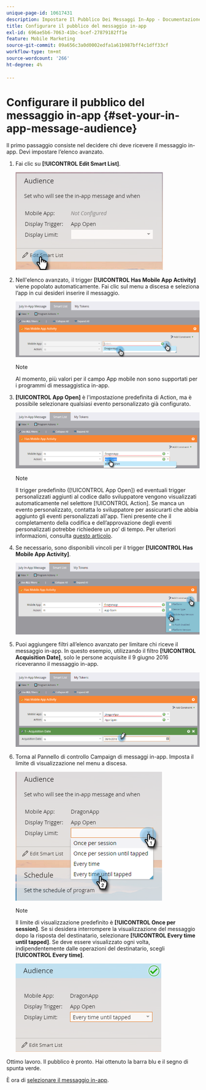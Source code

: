 ```yaml
---
unique-page-id: 10617431
description: Impostare Il Pubblico Dei Messaggi In-App - Documentazione Di Marketo - Documentazione Del Prodotto
title: Configurare il pubblico del messaggio in-app
exl-id: 696ae5b6-7063-41bc-bcef-27879182ff1e
feature: Mobile Marketing
source-git-commit: 09a656c3a0d0002edfa1a61b987bff4c1dff33cf
workflow-type: tm+mt
source-wordcount: '266'
ht-degree: 4%

---
```


# Configurare il pubblico del messaggio in-app {#set-your-in-app-message-audience}

Il primo passaggio consiste nel decidere chi deve ricevere il messaggio in-app. Devi impostare l’elenco avanzato.

1. Fai clic su **[!UICONTROL Edit Smart List]**.

   ![](assets/image2016-5-9-15-3a15-3a7.png)

1. Nell&#39;elenco avanzato, il trigger **[!UICONTROL Has Mobile App Activity]** viene popolato automaticamente. Fai clic sul menu a discesa e seleziona l’app in cui desideri inserire il messaggio.

   ![](assets/image2016-5-9-15-3a18-3a10.png)

   >[!NOTE]
   >
   >Al momento, più valori per il campo App mobile non sono supportati per i programmi di messaggistica in-app.

1. **[!UICONTROL App Open]** è l&#39;impostazione predefinita di Action, ma è possibile selezionare qualsiasi evento personalizzato già configurato.

   ![](assets/image2016-5-9-15-3a20-3a23.png)

   >[!NOTE]
   >
   >Il trigger predefinito ([!UICONTROL App Open]) ed eventuali trigger personalizzati aggiunti al codice dallo sviluppatore vengono visualizzati automaticamente nel selettore [!UICONTROL Action]. Se manca un evento personalizzato, contatta lo sviluppatore per assicurarti che abbia aggiunto gli eventi personalizzati all&#39;app. Tieni presente che il completamento della codifica e dell’approvazione degli eventi personalizzati potrebbe richiedere un po’ di tempo. Per ulteriori informazioni, consulta [questo articolo](/help/marketo/product-docs/mobile-marketing/admin/before-you-create-push-notifications-and-in-app-messages.md).

1. Se necessario, sono disponibili vincoli per il trigger **[!UICONTROL Has Mobile App Activity]**.

   ![](assets/image2016-5-9-15-3a22-3a27.png)

1. Puoi aggiungere filtri all’elenco avanzato per limitare chi riceve il messaggio in-app. In questo esempio, utilizzando il filtro **[!UICONTROL Acquisition Date]**, solo le persone acquisite il 9 giugno 2016 riceveranno il messaggio in-app.

   ![](assets/image2016-5-9-15-3a26-3a2.png)

1. Torna al Pannello di controllo Campaign di messaggi in-app. Imposta il limite di visualizzazione nel menu a discesa.

   ![](assets/image2016-5-9-15-3a30-3a35.png)

   >[!NOTE]
   >
   >Il limite di visualizzazione predefinito è **[!UICONTROL Once per session]**. Se si desidera interrompere la visualizzazione del messaggio dopo la risposta del destinatario, selezionare **[!UICONTROL Every time until tapped]**. Se deve essere visualizzato ogni volta, indipendentemente dalle operazioni del destinatario, scegli **[!UICONTROL Every time]**.

   ![](assets/image2016-5-9-15-3a32-3a6.png)

Ottimo lavoro. Il pubblico è pronto. Hai ottenuto la barra blu e il segno di spunta verde.

È ora di [selezionare il messaggio in-app](/help/marketo/product-docs/mobile-marketing/in-app-messages/sending-your-in-app-message/select-your-in-app-message.md).
